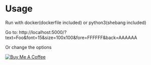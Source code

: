 # Usage

Run with docker(dockerfile included) or python3(shebang included)

Go to:
http://localhost:5000/?text=Foo&font=15&size=100x100&fore=FFFFFF&back=AAAAAA

Or change the options

<a href="https://www.buymeacoffee.com/TXJ4cEK" target="_blank">
  <img src="https://bmc-cdn.nyc3.digitaloceanspaces.com/bmc-button-images/custom_images/orange_img.png" alt="Buy Me A Coffee" style="height: auto !important;width: auto !important;" >
</a>
